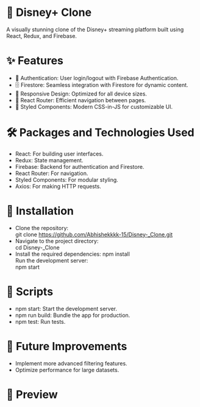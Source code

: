 # 🎥 Disney+ Clone <br>
A visually stunning clone of the Disney+ streaming platform built using React, Redux, and Firebase.<br>

# ✨ Features<br>
* 🔐 Authentication: User login/logout with Firebase Authentication.<br>
* 🗄️ Firestore: Seamless integration with Firestore for dynamic content.<br>
* 📱 Responsive Design: Optimized for all device sizes.<br>
* 🔄 React Router: Efficient navigation between pages.<br>
* 💅 Styled Components: Modern CSS-in-JS for customizable UI.<br>
# 🛠️ Packages and Technologies Used<br>
* React: For building user interfaces.<br>
* Redux: State management.<br>
* Firebase: Backend for authentication and Firestore.<br>
* React Router: For navigation.<br>
* Styled Components: For modular styling.<br>
* Axios: For making HTTP requests.<br>
# 🚀 Installation<br>
* Clone the repository:<br>
git clone https://github.com/Abhishekkkk-15/Disney-_Clone.git<br>
* Navigate to the project directory:<br>
cd Disney-_Clone<br>
* Install the required dependencies:
npm install<br>
Run the development server:<br>
npm start<br>
# 📜 Scripts<br>
* npm start: Start the development server.<br>
* npm run build: Bundle the app for production.<br>
* npm test: Run tests.<br>
# 🌟 Future Improvements<br>
* Implement more advanced filtering features.<br>
* Optimize performance for large datasets.<br>
# 📸 Preview<br>

